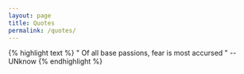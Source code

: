 ```yaml
---
layout: page
title: Quotes
permalink: /quotes/
---
```


{% highlight text %}
" Of all base passions, fear is most accursed "
       	     	     	                       -- UNknow
{% endhighlight %}
